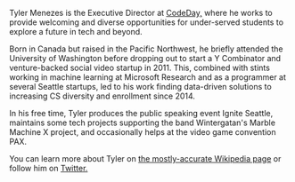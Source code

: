Tyler Menezes is the Executive Director at [CodeDay,](https://www.codeday.org/) where he works to provide welcoming and
diverse opportunities for under-served students to explore a future in tech and beyond.

Born in Canada but raised in the Pacific Northwest, he briefly attended the University of Washington before
dropping out to start a Y Combinator and venture-backed social video startup in 2011. This, combined with stints
working in machine learning at Microsoft Research and as a programmer at several Seattle startups, led to his work
finding data-driven solutions to increasing CS diversity and enrollment since 2014.

In his free time, Tyler produces the public speaking event Ignite Seattle, maintains some tech projects supporting the
band Wintergatan's Marble Machine X project, and occasionally helps at the video game convention PAX.

You can learn more about Tyler on [the mostly-accurate Wikipedia page](https://en.wikipedia.org/wiki/Tyler_Menezes) or
follow him on [Twitter.](https://twitter.com/tylermenezes)
